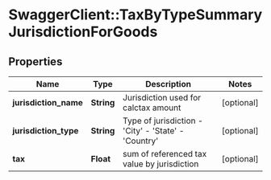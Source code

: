 # SwaggerClient::TaxByTypeSummaryJurisdictionForGoods

## Properties
Name | Type | Description | Notes
------------ | ------------- | ------------- | -------------
**jurisdiction_name** | **String** | Jurisdiction used for calctax amount | [optional] 
**jurisdiction_type** | **String** | Type of jurisdiction - &#39;City&#39; - &#39;State&#39; - &#39;Country&#39;  | [optional] 
**tax** | **Float** | sum of referenced tax value by jurisdiction | [optional] 


